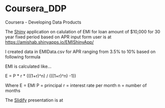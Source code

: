 # Coursera_DDP
Coursera - Developing Data Products

The [Shiny](http://shiny.rstudio.com/) application on calulation of EMI for loan amount of $10,000 for 30 year fixed period based on APR input form user is at https://amishab.shinyapps.io/EMIShinyApp/

I created data in EMIData.csv for APR ranging from 3.5% to 10% based on following formula

EMI is calculated like...

E = P * r * (((1+r)^n) / (((1+r)^n) -1))

Where 
E = EMI
P = principal
r = interest rate per month
n = number of months

The [Slidify](http://slidify.org/) presentation is at
